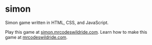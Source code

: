# simon

Simon game written in HTML, CSS, and JavaScript.

Play this game at [simon.mrcodeswildride.com](https://simon.mrcodeswildride.com/).
Learn how to make this game at [mrcodeswildride.com](https://www.mrcodeswildride.com/).
